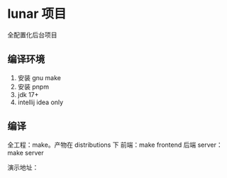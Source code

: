 # lunar 项目

全配置化后台项目

## 编译环境

1. 安装 gnu make
2. 安装 pnpm
3. jdk 17+
4. intellij idea only

## 编译

全工程：make。产物在 distributions 下
前端：make frontend
后端 server：make server

演示地址：
